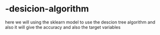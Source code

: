# -desicion-algorithm
 here we will  using the sklearn model to use the descion tree algorithm and also  it will give the accuracy and also the target variables  
